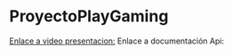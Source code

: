# ProyectoPlayGaming
<a href="enlace_relativo.html">Enlace a video presentacion:</a>
Enlace a documentación Api: 
